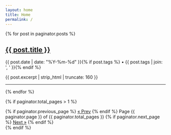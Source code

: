 ```yaml
---
layout: home
title: Home
permalink: /
---
```


{% for post in paginator.posts %}
<article class="post-preview">
  <h2><a href="{{ post.url | relative_url }}">{{ post.title }}</a></h2>
  <p class="post-meta">{{ post.date | date: "%Y-%m-%d" }}{% if post.tags %} • {{ post.tags | join: ', ' }}{% endif %}</p>
  <p>{{ post.excerpt | strip_html | truncate: 160 }}</p>
  <hr>
</article>
{% endfor %}

{% if paginator.total_pages > 1 %}
<nav class="pagination">
  {% if paginator.previous_page %}
    <a class="prev" href="{{ paginator.previous_page_path | relative_url }}">&laquo; Prev</a>
  {% endif %}
  <span>Page {{ paginator.page }} of {{ paginator.total_pages }}</span>
  {% if paginator.next_page %}
    <a class="next" href="{{ paginator.next_page_path | relative_url }}">Next &raquo;</a>
  {% endif %}
</nav>
{% endif %}
